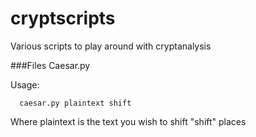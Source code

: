 cryptscripts
============

Various scripts to play around with cryptanalysis

###Files
Caesar.py 

  Usage:
  
      caesar.py plaintext shift
  
  Where plaintext is the text you wish to shift "shift" places
